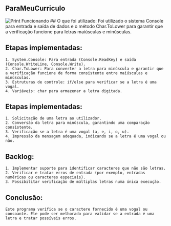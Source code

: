 ## ParaMeuCurriculo 
<img src= "vogal funcionando.png" alt = "Print Funcionando">
## O que foi utilizado:
Foi utilizado o sistema Console para entrada e saída de dados e o método Char.ToLower para garantir que a verificação funcione para letras maiúsculas e minúsculas.
        
## Etapas implementadas:
    1. System.Console: Para entrada (Console.ReadKey) e saída (Console.WriteLine, Console.Write).
    2. Char.ToLower: Para converter a letra para minúscula e garantir que a verificação funcione de forma consistente entre maiúsculas e minúsculas.
    3. Estruturas de controle: if/else para verificar se a letra é uma vogal.
    4. Variáveis: char para armazenar a letra digitada.
        
## Etapas implementadas:
    1. Solicitação de uma letra ao utilizador.
    2. Conversão da letra para minúscula, garantindo uma comparação consistente.
    3. Verificação se a letra é uma vogal (a, e, i, o, u).
    4. Impressão da mensagem adequada, indicando se a letra é uma vogal ou não.

## Backlog:
    1. Implementar suporte para identificar caracteres que não são letras.
    2. Verificar e tratar erros de entrada (por exemplo, entradas numéricas ou caracteres especiais).
    3. Possibilitar verificação de múltiplas letras numa única execução.

## Conclusão:
    Este programa verifica se o caractere fornecido é uma vogal ou consoante. Ele pode ser melhorado para validar se a entrada é uma letra e tratar possíveis erros.
